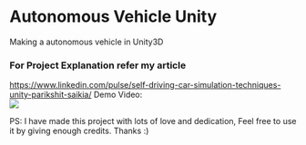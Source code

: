 # Autonomous Vehicle Unity
 Making a autonomous vehicle in Unity3D
 
### For Project Explanation refer my article
https://www.linkedin.com/pulse/self-driving-car-simulation-techniques-unity-parikshit-saikia/
 Demo Video:</br>
 ![](https://github.com/parikshitsaikia1619/Autonomous-Vehicle-Unity/blob/main/Video/vid.gif)

PS: I have made this project with lots of love and dedication, Feel free to use it by giving enough credits. Thanks :)
